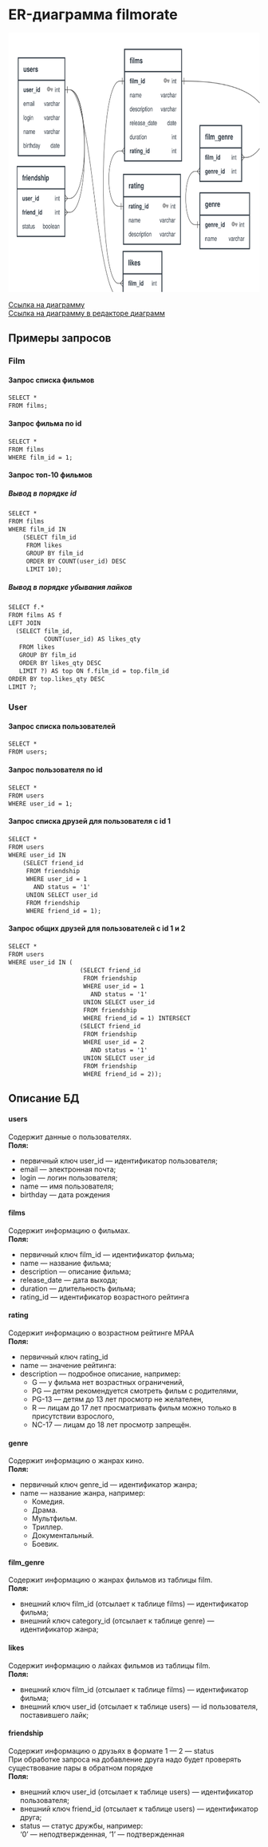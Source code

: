 # ER-диаграмма filmorate

<img src = "src/main/resources/static/filmorateER.svg" width="720" height = "520">

[Ссылка на диаграмму](src/main/resources/static/filmorateER.svg)\
[Ссылка на диаграмму в редакторе диаграмм](https://app.quickdatabasediagrams.com/#/d/avNQfe)

## Примеры запросов

### Film

#### Запрос списка фильмов

```
SELECT *
FROM films;
```

#### Запрос фильма по id

```
SELECT *
FROM films
WHERE film_id = 1;
```

#### Запрос топ-10 фильмов
##### Вывод в порядке id
```
SELECT *
FROM films
WHERE film_id IN
    (SELECT film_id
     FROM likes
     GROUP BY film_id
     ORDER BY COUNT(user_id) DESC
     LIMIT 10);
```
##### Вывод в порядке убывания лайков
```
SELECT f.*
FROM films AS f
LEFT JOIN
  (SELECT film_id,
          COUNT(user_id) AS likes_qty
   FROM likes
   GROUP BY film_id
   ORDER BY likes_qty DESC
   LIMIT ?) AS top ON f.film_id = top.film_id
ORDER BY top.likes_qty DESC
LIMIT ?;
```
### User

#### Запрос списка пользователей

```
SELECT *
FROM users;
```

#### Запрос пользователя по id

```
SELECT *
FROM users
WHERE user_id = 1;
```

#### Запрос списка друзей для пользователя с id 1

```
SELECT *
FROM users
WHERE user_id IN
    (SELECT friend_id
     FROM friendship
     WHERE user_id = 1
       AND status = '1'
     UNION SELECT user_id
     FROM friendship
     WHERE friend_id = 1);
```

#### Запрос общих друзей для пользователей с id 1 и 2

```
SELECT *
FROM users
WHERE user_id IN (
                    (SELECT friend_id
                     FROM friendship
                     WHERE user_id = 1
                       AND status = '1'
                     UNION SELECT user_id
                     FROM friendship
                     WHERE friend_id = 1) INTERSECT
                    (SELECT friend_id
                     FROM friendship
                     WHERE user_id = 2
                       AND status = '1'
                     UNION SELECT user_id
                     FROM friendship
                     WHERE friend_id = 2));
```

## Описание БД

#### users

Содержит данные о пользователях.\
**Поля:**

* первичный ключ user_id — идентификатор пользователя;
* email — электронная почта;
* login — логин пользователя;
* name — имя пользователя;
* birthday — дата рождения

#### films

Содержит информацию о фильмах.\
**Поля:**

* первичный ключ film_id — идентификатор фильма;
* name — название фильма;
* description — описание фильма;
* release_date — дата выхода;
* duration — длительность фильма;
* rating_id — идентификатор возрастного рейтинга

#### rating

Содержит информацию о возрастном рейтинге MPAA\
**Поля:**

* первичный ключ rating_id
* name — значение рейтинга:
* description — подробное описание, например:
  - G — у фильма нет возрастных ограничений,
  - PG — детям рекомендуется смотреть фильм с родителями,
  - PG-13 — детям до 13 лет просмотр не желателен,
  - R — лицам до 17 лет просматривать фильм можно только в присутствии взрослого,
  - NC-17 — лицам до 18 лет просмотр запрещён.

#### genre

Содержит информацию о жанрах кино.\
**Поля:**

* первичный ключ genre_id — идентификатор жанра;
* name — название жанра, например:
  - Комедия.
  - Драма.
  - Мультфильм.
  - Триллер.
  - Документальный.
  - Боевик.

#### film_genre

Содержит информацию о жанрах фильмов из таблицы film.\
**Поля:**

* внешний ключ film_id (отсылает к таблице films) — идентификатор фильма;
* внешний ключ category_id (отсылает к таблице genre) — идентификатор жанра;

#### likes

Содержит информацию о лайках фильмов из таблицы film.\
**Поля:**

* внешний ключ film_id (отсылает к таблице films) — идентификатор фильма;
* внешний ключ user_id (отсылает к таблице users) — id пользователя, поставившего лайк;

#### friendship

Содержит информацию о друзьях в формате 1 — 2 — status\
При обработке запроса на добавление друга надо будет проверять существование пары в обратном порядке\
**Поля:**

* внешний ключ user_id (отсылает к таблице users) — идентификатор пользователя;
* внешний ключ friend_id (отсылает к таблице users) — идентификатор друга;
* status — статус дружбы, например: \
  ‘0’ — неподтвержденная, ‘1’ — подтвержденная